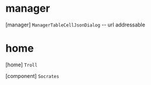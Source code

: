 # manager

[manager] `ManagerTableCellJsonDialog` -- url addressable

# home

[home] `Troll`

[component] `Socrates`
